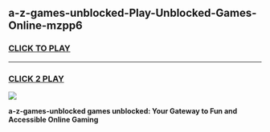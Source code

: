 
## a-z-games-unblocked-Play-Unblocked-Games-Online-mzpp6
<h3>
<a href="https://premium76.site?title=a-z-games-unblocked&ref=25A">CLICK TO PLAY</a></h3>
<hr>

<h3>
<a href="https://premium76.site?title=a-z-games-unblocked&ref=25A">CLICK 2 PLAY</a>
  
</h3>

<a href="https://premium76.site?title=a-z-games-unblocked&ref=25A"><img src="https://clearcache.store/games.png"></a>


**a-z-games-unblocked games unblocked: Your Gateway to Fun and Accessible Online Gaming**
